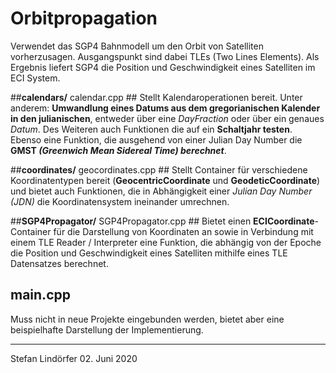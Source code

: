 # Orbitpropagation
Verwendet das SGP4 Bahnmodell um den Orbit von Satelliten vorherzusagen. Ausgangspunkt sind dabei TLEs (Two Lines Elements). Als Ergebnis liefert SGP4 die Position und Geschwindigkeit eines Satelliten im ECI System.

##**calendars/** calendar.cpp ##
Stellt Kalendaroperationen bereit. Unter anderem: **Umwandlung eines Datums aus dem gregorianischen Kalender in den julianischen**, entweder über eine *DayFraction* oder über ein genaues *Datum*. Des Weiteren auch Funktionen die auf ein **Schaltjahr testen**. Ebenso eine Funktion, die ausgehend von einer Julian Day Number die **GMST *(Greenwich Mean Sidereal Time) berechnet***.

##**coordinates/** geocordinates.cpp ##
Stellt Container für verschiedene Koordinatentypen bereit (**GeocentricCoordinate** und **GeodeticCoordinate**) und bietet auch Funktionen, die in Abhängigkeit einer *Julian Day Number (JDN)* die Koordinatensystem ineinander umrechnen.

##**SGP4Propagator/** SGP4Propagator.cpp ##
Bietet einen **ECICoordinate**-Container für die Darstellung von Koordinaten an sowie in Verbindung mit einem TLE Reader / Interpreter eine Funktion, die abhängig von der Epoche die Position und Geschwindigkeit eines Satelliten mithilfe eines TLE Datensatzes berechnet.

## main.cpp ##
Muss nicht in neue Projekte eingebunden werden, bietet aber eine beispielhafte Darstellung der Implementierung.


-----------------
Stefan Lindörfer
 02. Juni 2020

